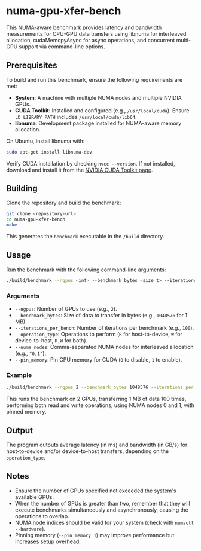 # numa-gpu-xfer-bench

This NUMA-aware benchmark provides latency and bandwidth measurements for CPU-GPU data transfers using libnuma for interleaved allocation, cudaMemcpyAsync for async operations, and concurrent multi-GPU support via command-line options.

## Prerequisites

To build and run this benchmark, ensure the following requirements are met:

- **System**: A machine with multiple NUMA nodes and multiple NVIDIA GPUs.
- **CUDA Toolkit**: Installed and configured (e.g., `/usr/local/cuda`). Ensure `LD_LIBRARY_PATH` includes `/usr/local/cuda/lib64`.
- **libnuma**: Development package installed for NUMA-aware memory allocation.

On Ubuntu, install libnuma with:

```bash
sudo apt-get install libnuma-dev
```

Verify CUDA installation by checking `nvcc --version`. If not installed, download and install it from the [NVIDIA CUDA Toolkit page](https://developer.nvidia.com/cuda-toolkit).

## Building

Clone the repository and build the benchmark:

```bash
git clone <repository-url>
cd numa-gpu-xfer-bench
make
```

This generates the `benchmark` executable in the `/build` directory.

## Usage

Run the benchmark with the following command-line arguments:

```bash
./build/benchmark --ngpus <int> --benchmark_bytes <size_t> --iterations_per_bench <int> --operation_type <string> --numa_nodes <string> --pin_memory <0 or 1>
```

### Arguments
- `--ngpus`: Number of GPUs to use (e.g., `2`).
- `--benchmark_bytes`: Size of data to transfer in bytes (e.g., `1048576` for 1 MB).
- `--iterations_per_bench`: Number of iterations per benchmark (e.g., `100`).
- `--operation_type`: Operations to perform (`R` for host-to-device, `W` for device-to-host, `R,W` for both).
- `--numa_nodes`: Comma-separated NUMA nodes for interleaved allocation (e.g., `"0,1"`).
- `--pin_memory`: Pin CPU memory for CUDA (`0` to disable, `1` to enable).

### Example
```bash
./build/benchmark --ngpus 2 --benchmark_bytes 1048576 --iterations_per_bench 100 --operation_type "R,W" --numa_nodes "0,1" --pin_memory 1
```

This runs the benchmark on 2 GPUs, transferring 1 MB of data 100 times, performing both read and write operations, using NUMA nodes 0 and 1, with pinned memory.

## Output
The program outputs average latency (in ms) and bandwidth (in GB/s) for host-to-device and/or device-to-host transfers, depending on the `operation_type`.

## Notes
- Ensure the number of GPUs specified not exceeded the system's available GPUs.
- When the number of GPUs is greater than two, remember that they will execute benchmarks simultaneously and asynchronously, causing the operations to overlap.
- NUMA node indices should be valid for your system (check with `numactl --hardware`).
- Pinning memory (`--pin_memory 1`) may improve performance but increases setup overhead.